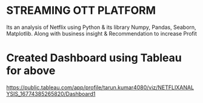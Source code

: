 # STREAMING OTT PLATFORM
Its an analysis of Netflix using Python &amp; its library Numpy, Pandas, Seaborn, Matplotlib. Along with business insight &amp; Recommendation to increase Profit

# Created Dashboard using Tableau for above 
<https://public.tableau.com/app/profile/tarun.kumar4080/viz/NETFLIXANALYSIS_16774385265820/Dashboard1>
